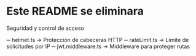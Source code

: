 # Este README se eliminara

Seguridad y control de acceso

─ helmet.ts → Protección de cabeceras HTTP
─ rateLimit.ts → Límite de solicitudes por IP
─ jwt.middleware.ts → Middleware para proteger rutas
